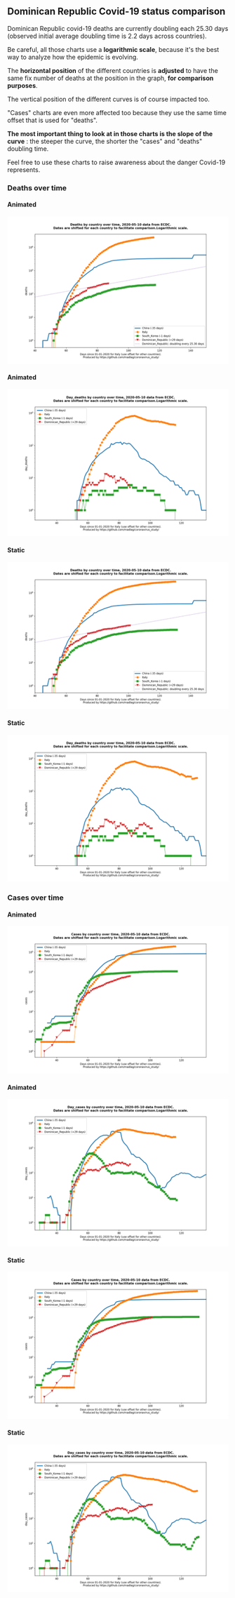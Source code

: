 ## Dominican Republic Covid-19 status comparison 

Dominican Republic covid-19 deaths are currently doubling each 25.30 days (observed initial average doubling time is 2.2 days across countries).



Be careful, all those charts use a **logarithmic scale**, because it's the best way to analyze how the epidemic is evolving.
 
The **horizontal position** of the different countries is **adjusted** to have the same fix number of deaths at the position in the graph, **for comparison purposes**.

The vertical position of the different curves is of course impacted too.

"Cases" charts are even more affected too because they use the same time offset that is used for "deaths".

**The most important thing to look at in those charts is the slope of the curve** : the steeper the curve, the shorter the "cases" and "deaths" doubling time.

Feel free to use these charts to raise awareness about the danger Covid-19 represents. 


 
### Deaths over time
 
#### Animated
![Dominican Republic covid-19 deaths animated chart](https://raw.githubusercontent.com/madlag/coronavirus_study/master/notebooks/graphs/2020-05-10/countries/Dominican_Republic/2020-05-10_Dominican_Republic_deaths.gif "Dominican Republic covid-19 deaths animated chart")   
 
#### Animated
![Dominican Republic covid-19 daily deaths animated chart](https://raw.githubusercontent.com/madlag/coronavirus_study/master/notebooks/graphs/2020-05-10/countries/Dominican_Republic/2020-05-10_Dominican_Republic_day_deaths.gif "Dominican Republic covid-19 day_deaths animated chart")   
 
#### Static
![Dominican Republic covid-19 deaths static chart](https://raw.githubusercontent.com/madlag/coronavirus_study/master/notebooks/graphs/2020-05-10/countries/Dominican_Republic/2020-05-10_Dominican_Republic_deaths.png "Dominican Republic covid-19 deaths static chart")   
 
#### Static
![Dominican Republic covid-19 daily deaths static chart](https://raw.githubusercontent.com/madlag/coronavirus_study/master/notebooks/graphs/2020-05-10/countries/Dominican_Republic/2020-05-10_Dominican_Republic_day_deaths.png "Dominican Republic covid-19 day_deaths static chart")   

 
### Cases over time
 
#### Animated
![Dominican Republic covid-19 cases animated chart](https://raw.githubusercontent.com/madlag/coronavirus_study/master/notebooks/graphs/2020-05-10/countries/Dominican_Republic/2020-05-10_Dominican_Republic_cases.gif "Dominican Republic covid-19 cases animated chart")   
 
#### Animated
![Dominican Republic covid-19 daily cases animated chart](https://raw.githubusercontent.com/madlag/coronavirus_study/master/notebooks/graphs/2020-05-10/countries/Dominican_Republic/2020-05-10_Dominican_Republic_day_cases.gif "Dominican Republic covid-19 day_cases animated chart")   
 
#### Static
![Dominican Republic covid-19 cases static chart](https://raw.githubusercontent.com/madlag/coronavirus_study/master/notebooks/graphs/2020-05-10/countries/Dominican_Republic/2020-05-10_Dominican_Republic_cases.png "Dominican Republic covid-19 cases static chart")   
 
#### Static
![Dominican Republic covid-19 daily cases static chart](https://raw.githubusercontent.com/madlag/coronavirus_study/master/notebooks/graphs/2020-05-10/countries/Dominican_Republic/2020-05-10_Dominican_Republic_day_cases.png "Dominican Republic covid-19 day_cases static chart")   

